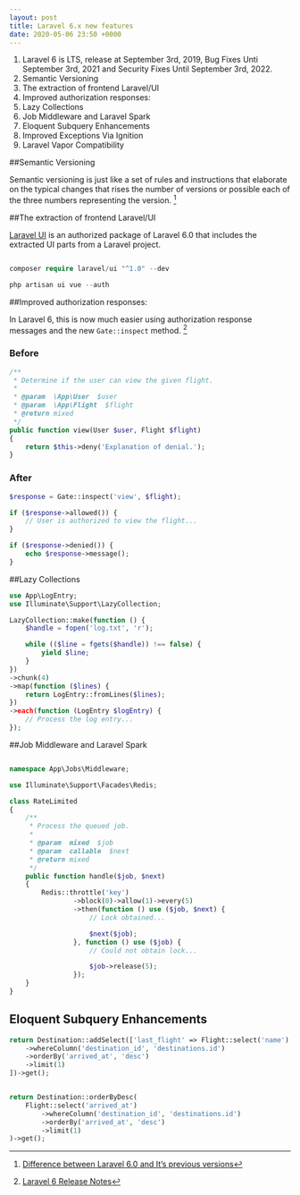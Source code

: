 ```yaml
---
layout: post
title: Laravel 6.x new features
date: 2020-05-06 23:50 +0000
---
```


1. Laravel 6 is LTS, release at September 3rd, 2019, Bug Fixes Unti September 3rd, 2021 and Security Fixes Until September 3rd, 2022.
1. Semantic Versioning
2. The extraction of frontend Laravel/UI
3. Improved authorization responses:
4. Lazy Collections
5. Job Middleware and Laravel Spark
5. Eloquent Subquery Enhancements
6. Improved Exceptions Via Ignition
7. Laravel Vapor Compatibility

##Semantic Versioning

Semantic versioning is just like a set of rules and instructions that elaborate on the typical changes that rises the number of versions or possible each of the three numbers representing the version. [^l]

[^l]: [Difference between Laravel 6.0 and It’s previous versions](https://medium.com/@samwatsonets/difference-between-laravel-6-0-and-its-previous-versions-efb2829d0f55)

##The extraction of frontend Laravel/UI

[Laravel UI](https://github.com/laravel/ui) is an authorized package of Laravel 6.0 that includes the extracted UI parts from a Laravel project.

```php

composer require laravel/ui "^1.0" --dev

php artisan ui vue --auth

```

##Improved authorization responses:

In Laravel 6, this is now much easier using authorization response messages and the new `Gate::inspect` method. [^official]

[^official]: [Laravel 6 Release Notes](https://laravel.com/docs/6.x/releases)

### Before

```php
/**
 * Determine if the user can view the given flight.
 *
 * @param  \App\User  $user
 * @param  \App\Flight  $flight
 * @return mixed
 */
public function view(User $user, Flight $flight)
{
    return $this->deny('Explanation of denial.');
}
```

### After

```php
$response = Gate::inspect('view', $flight);

if ($response->allowed()) {
    // User is authorized to view the flight...
}

if ($response->denied()) {
    echo $response->message();
}

```

##Lazy Collections

```php
use App\LogEntry;
use Illuminate\Support\LazyCollection;

LazyCollection::make(function () {
    $handle = fopen('log.txt', 'r');

    while (($line = fgets($handle)) !== false) {
        yield $line;
    }
})
->chunk(4)
->map(function ($lines) {
    return LogEntry::fromLines($lines);
})
->each(function (LogEntry $logEntry) {
    // Process the log entry...
});
```

##Job Middleware and Laravel Spark

```php

namespace App\Jobs\Middleware;

use Illuminate\Support\Facades\Redis;

class RateLimited
{
    /**
     * Process the queued job.
     *
     * @param  mixed  $job
     * @param  callable  $next
     * @return mixed
     */
    public function handle($job, $next)
    {
        Redis::throttle('key')
                ->block(0)->allow(1)->every(5)
                ->then(function () use ($job, $next) {
                    // Lock obtained...

                    $next($job);
                }, function () use ($job) {
                    // Could not obtain lock...

                    $job->release(5);
                });
    }
}

```

## Eloquent Subquery Enhancements

```php
return Destination::addSelect(['last_flight' => Flight::select('name')
    ->whereColumn('destination_id', 'destinations.id')
    ->orderBy('arrived_at', 'desc')
    ->limit(1)
])->get();
```


```php

return Destination::orderByDesc(
    Flight::select('arrived_at')
        ->whereColumn('destination_id', 'destinations.id')
        ->orderBy('arrived_at', 'desc')
        ->limit(1)
)->get();

```
